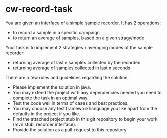 # cw-record-task

You are given an interface of a simple sample recorder. It has 2 operations:

- to record a sample in a specific campaign
- to return an average of samples, based on a given stragy/mode

Your task is to implement 2 strategies / averaging modes of the sample recorder:

- returning average of last n samples collected by the recorded
- returning average of samples collected in last n seconds

There are a few rules and guidelines regarding the solution:

- Please implement the solution in java.
- You may extend the project with any dependencies needed you need to complete the task in an optimal way.
- Test the code well in terms of cases and best practices.
- You may choose any test framework/language you like apart from the defaults in the project if you like.
- Find the attached project stub in this git repository to begin your work (mvn stub, recorder interface).
- Provide the solution as a pull-request to this repository
